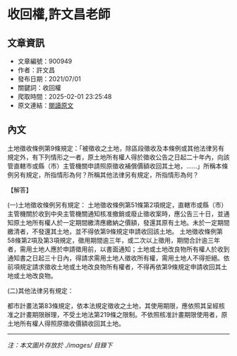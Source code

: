 # 收回權,許文昌老師

## 文章資訊
- 文章編號：900949
- 作者：許文昌
- 發布日期：2021/07/01
- 關鍵詞：收回權
- 爬取時間：2025-02-01 23:25:48
- 原文連結：[閱讀原文](https://real-estate.get.com.tw/Columns/detail.aspx?no=900949)

## 內文


土地徵收條例第9條規定：「被徵收之土地，除區段徵收及本條例或其他法律另有規定外，有下列情形之一者，原土地所有權人得於徵收公告之日起二十年內，向該管直轄巿或縣（巿）主管機關申請照原徵收補償價額收回其土地，……」所稱本條例另有規定，所指情形為何？所稱其他法律另有規定，所指情形為何？


【解答】


(一)土地徵收條例另有規定：
土地徵收條例第51條第2項規定，直轄市或縣（市）主管機關於收到中央主管機關通知核准撤銷或廢止徵收案時，應公告三十日，並通知原土地所有權人於一定期間繳清應繳納之價額，發還其原有土地。未於一定期間繳清者，不發還其土地，並不得依第9條規定申請收回該土地。
土地徵收條例第58條第2項及第3項規定，徵用期間逾三年，或二次以上徵用，期間合計逾三年者，需用土地人應於申請徵用前，以書面通知；土地或土地改良物所有權人於收到通知書之日起三十日內，得請求需用土地人徵收所有權，需用土地人不得拒絕。依前項規定請求徵收土地或土地改良物所有權者，不得再依第9條規定申請收回其土地或土地改良物。


(二)其他法律另有規定：


都市計畫法第83條規定，依本法規定徵收之土地，其使用期限，應依照其呈經核准之計畫期限辦理，不受土地法第219條之限制。不依照核准計畫期限使用者，原土地所有權人得照原徵收價額收回其土地。

---
*注：本文圖片存放於 ./images/ 目錄下*
